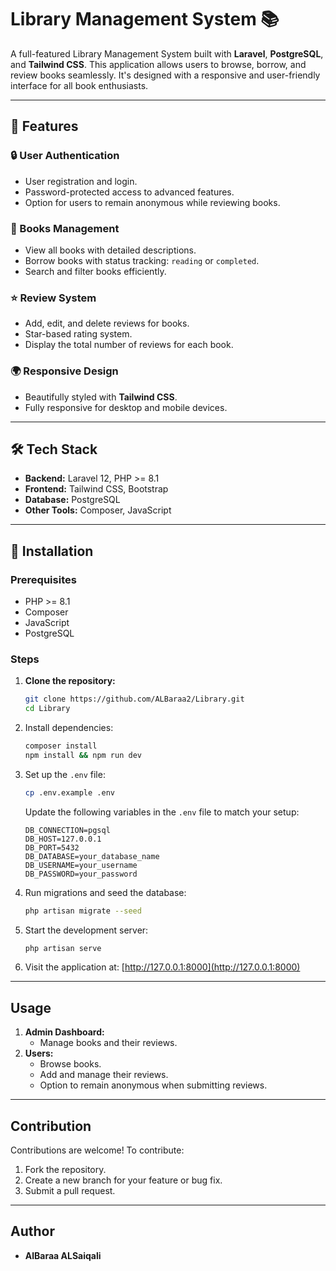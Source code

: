 # Library Management System 📚

A full-featured Library Management System built with **Laravel**, **PostgreSQL**, and **Tailwind CSS**. This application allows users to browse, borrow, and review books seamlessly. It's designed with a responsive and user-friendly interface for all book enthusiasts.

---

## 🌟 Features

### 🔒 User Authentication
- User registration and login.
- Password-protected access to advanced features.
- Option for users to remain anonymous while reviewing books.

### 📖 Books Management
- View all books with detailed descriptions.
- Borrow books with status tracking: `reading` or `completed`.
- Search and filter books efficiently.

### ⭐ Review System
- Add, edit, and delete reviews for books.
- Star-based rating system.
- Display the total number of reviews for each book.

### 🌍 Responsive Design
- Beautifully styled with **Tailwind CSS**.
- Fully responsive for desktop and mobile devices.

---

## 🛠️ Tech Stack

- **Backend:** Laravel 12, PHP >= 8.1
- **Frontend:** Tailwind CSS, Bootstrap
- **Database:** PostgreSQL
- **Other Tools:** Composer, JavaScript

---

## 🚀 Installation

### Prerequisites
- PHP >= 8.1
- Composer
- JavaScript
- PostgreSQL

### Steps

1. **Clone the repository:**
   ```bash
   git clone https://github.com/ALBaraa2/Library.git
   cd Library

2. Install dependencies:
   ```bash
   composer install
   npm install && npm run dev
   ```

3. Set up the `.env` file:
   ```bash
   cp .env.example .env
   ```
   Update the following variables in the `.env` file to match your setup:
   ```env
   DB_CONNECTION=pgsql
   DB_HOST=127.0.0.1
   DB_PORT=5432
   DB_DATABASE=your_database_name
   DB_USERNAME=your_username
   DB_PASSWORD=your_password
   ```

4. Run migrations and seed the database:
   ```bash
   php artisan migrate --seed
   ```

5. Start the development server:
   ```bash
   php artisan serve
   ```

6. Visit the application at:
   [http://127.0.0.1:8000](http://127.0.0.1:8000)

---

## Usage

1. **Admin Dashboard:**
   - Manage books and their reviews.
2. **Users:**
   - Browse books.
   - Add and manage their reviews.
   - Option to remain anonymous when submitting reviews.

---

## Contribution

Contributions are welcome! To contribute:

1. Fork the repository.
2. Create a new branch for your feature or bug fix.
3. Submit a pull request.

---

## Author

- **AlBaraa ALSaiqali** 
